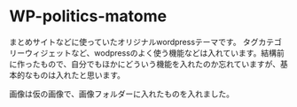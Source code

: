 # WP-politics-matome

まとめサイトなどに使っていたオリジナルwordpressテーマです。
タグカテゴリーウィジェットなど、wodpressのよく使う機能などは入れています。結構前に作ったもので、自分でもほかにどういう機能を入れたのか忘れていますが、基本的なものは入れたと思います。

画像は仮の画像で、画像フォルダーに入れたものを入れました。

<ing src="https://github.com/Tsuzuki1000/WP-politics-matome/assets/100422646/3191ed8b-7f46-47eb-9a05-55f3ce900d26">


